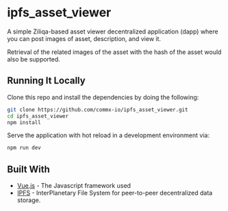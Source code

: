 # ipfs_asset_viewer

A simple Ziliqa-based asset viewer decentralized application (dapp) where you can post images of asset, description, and view it.

Retrieval of the related images of the asset with the hash of the asset would also be supported.

## Running It Locally

Clone this repo and install the dependencies by doing the following:

```bash
git clone https://github.com/commx-io/ipfs_asset_viewer.git
cd ipfs_asset_viewer
npm install
```

Serve the application with hot reload in a development environment via:

```bash
npm run dev
```

## Built With

* [Vue.js](https://vuejs.org/) - The Javascript framework used
* [IPFS](https://docs.ipfs.io/) - InterPlanetary File System for peer-to-peer decentralized data storage.
